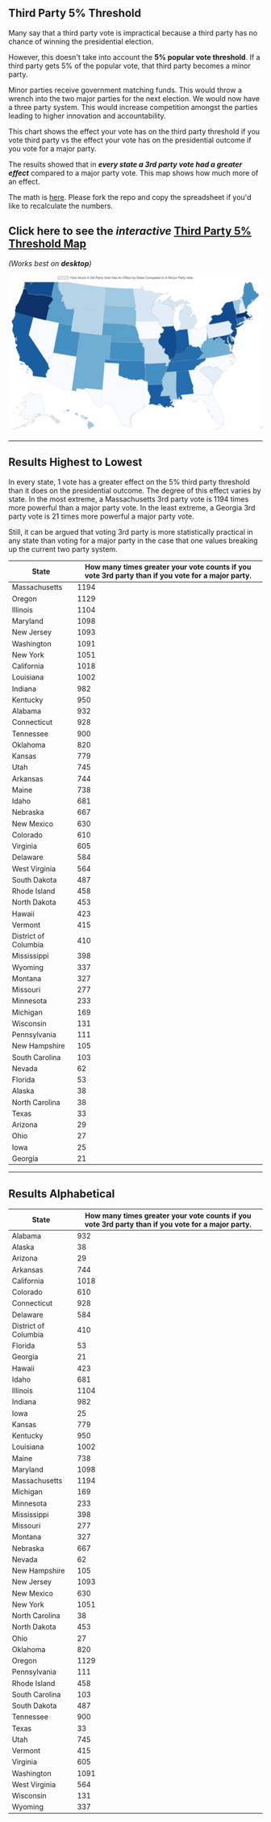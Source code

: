 ## Third Party 5% Threshold

Many say that a third party vote is impractical because a third party has no chance of winning the presidential election.

However, this doesn't take into account the **5% popular vote threshold**. If a third party gets 5% of the popular vote, that third party becomes a minor party.

Minor parties receive government matching funds. This would throw a wrench into the two major parties for the next election. We would now have a three party system. This would increase competition amongst the parties leading to higher innovation and accountability.

This chart shows the effect your vote has on the third party threshold if you vote third party vs the effect your vote has on the presidential outcome if you vote for a major party.

The results showed that in **_every state a 3rd party vote had a greater effect_** compared to a major party vote. This map shows how much more of an effect.

The math is [here](https://docs.google.com/spreadsheets/d/1dkdP6XKCyUQYSHoqEduG3TvNgM2E2eSzxIs5VjKxFuc/edit?usp=sharing). Please fork the repo and copy the spreadsheet if you'd like to recalculate the numbers.

## Click here to see the _interactive_ [Third Party 5% Threshold Map](https://dashbarkhuss.github.io/third_party_threshold/)

_(Works best on **desktop**)_

<a href="https://dashbarkhuss.github.io/third_party_threshold/"><img src = 'map.png'></a>

<hr>

## Results Highest to Lowest

In every state, 1 vote has a greater effect on the 5% third party threshold than it does on the presidential outcome. The degree of this effect varies by state. In the most extreme, a Massachusetts 3rd party vote is 1194 times more powerful than a major party vote. In the least extreme, a Georgia 3rd party vote is 21 times more powerful a major party vote.

Still, it can be argued that voting 3rd party is more statistically practical in any state than voting for a major party in the case that one values breaking up the current two party system.

| State                | How many times greater your vote counts if you vote 3rd party than if you vote for a major party. |
| -------------------- | ------------------------------------------------------------------------------------------------- |
| Massachusetts        | 1194                                                                                              |
| Oregon               | 1129                                                                                              |
| Illinois             | 1104                                                                                              |
| Maryland             | 1098                                                                                              |
| New Jersey           | 1093                                                                                              |
| Washington           | 1091                                                                                              |
| New York             | 1051                                                                                              |
| California           | 1018                                                                                              |
| Louisiana            | 1002                                                                                              |
| Indiana              | 982                                                                                               |
| Kentucky             | 950                                                                                               |
| Alabama              | 932                                                                                               |
| Connecticut          | 928                                                                                               |
| Tennessee            | 900                                                                                               |
| Oklahoma             | 820                                                                                               |
| Kansas               | 779                                                                                               |
| Utah                 | 745                                                                                               |
| Arkansas             | 744                                                                                               |
| Maine                | 738                                                                                               |
| Idaho                | 681                                                                                               |
| Nebraska             | 667                                                                                               |
| New Mexico           | 630                                                                                               |
| Colorado             | 610                                                                                               |
| Virginia             | 605                                                                                               |
| Delaware             | 584                                                                                               |
| West Virginia        | 564                                                                                               |
| South Dakota         | 487                                                                                               |
| Rhode Island         | 458                                                                                               |
| North Dakota         | 453                                                                                               |
| Hawaii               | 423                                                                                               |
| Vermont              | 415                                                                                               |
| District of Columbia | 410                                                                                               |
| Mississippi          | 398                                                                                               |
| Wyoming              | 337                                                                                               |
| Montana              | 327                                                                                               |
| Missouri             | 277                                                                                               |
| Minnesota            | 233                                                                                               |
| Michigan             | 169                                                                                               |
| Wisconsin            | 131                                                                                               |
| Pennsylvania         | 111                                                                                               |
| New Hampshire        | 105                                                                                               |
| South Carolina       | 103                                                                                               |
| Nevada               | 62                                                                                                |
| Florida              | 53                                                                                                |
| Alaska               | 38                                                                                                |
| North Carolina       | 38                                                                                                |
| Texas                | 33                                                                                                |
| Arizona              | 29                                                                                                |
| Ohio                 | 27                                                                                                |
| Iowa                 | 25                                                                                                |
| Georgia              | 21                                                                                                |

<hr>

## Results Alphabetical

| State                | How many times greater your vote counts if you vote 3rd party than if you vote for a major party. |
| -------------------- | ------------------------------------------------------------------------------------------------- |
| Alabama              | 932                                                                                               |
| Alaska               | 38                                                                                                |
| Arizona              | 29                                                                                                |
| Arkansas             | 744                                                                                               |
| California           | 1018                                                                                              |
| Colorado             | 610                                                                                               |
| Connecticut          | 928                                                                                               |
| Delaware             | 584                                                                                               |
| District of Columbia | 410                                                                                               |
| Florida              | 53                                                                                                |
| Georgia              | 21                                                                                                |
| Hawaii               | 423                                                                                               |
| Idaho                | 681                                                                                               |
| Illinois             | 1104                                                                                              |
| Indiana              | 982                                                                                               |
| Iowa                 | 25                                                                                                |
| Kansas               | 779                                                                                               |
| Kentucky             | 950                                                                                               |
| Louisiana            | 1002                                                                                              |
| Maine                | 738                                                                                               |
| Maryland             | 1098                                                                                              |
| Massachusetts        | 1194                                                                                              |
| Michigan             | 169                                                                                               |
| Minnesota            | 233                                                                                               |
| Mississippi          | 398                                                                                               |
| Missouri             | 277                                                                                               |
| Montana              | 327                                                                                               |
| Nebraska             | 667                                                                                               |
| Nevada               | 62                                                                                                |
| New Hampshire        | 105                                                                                               |
| New Jersey           | 1093                                                                                              |
| New Mexico           | 630                                                                                               |
| New York             | 1051                                                                                              |
| North Carolina       | 38                                                                                                |
| North Dakota         | 453                                                                                               |
| Ohio                 | 27                                                                                                |
| Oklahoma             | 820                                                                                               |
| Oregon               | 1129                                                                                              |
| Pennsylvania         | 111                                                                                               |
| Rhode Island         | 458                                                                                               |
| South Carolina       | 103                                                                                               |
| South Dakota         | 487                                                                                               |
| Tennessee            | 900                                                                                               |
| Texas                | 33                                                                                                |
| Utah                 | 745                                                                                               |
| Vermont              | 415                                                                                               |
| Virginia             | 605                                                                                               |
| Washington           | 1091                                                                                              |
| West Virginia        | 564                                                                                               |
| Wisconsin            | 131                                                                                               |
| Wyoming              | 337                                                                                               |
